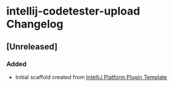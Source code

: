 <!-- Keep a Changelog guide -> https://keepachangelog.com -->

# intellij-codetester-upload Changelog

## [Unreleased]
### Added
- Initial scaffold created from [IntelliJ Platform Plugin Template](https://github.com/JetBrains/intellij-platform-plugin-template)
